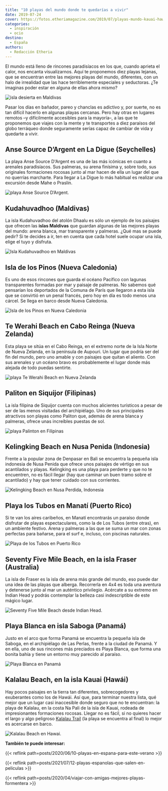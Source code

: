 ```yaml
---
title: "10 playas del mundo donde te quedarías a vivir"
date: 2019-07-24
cover: https://fotos.etheriamagazine.com/2019/07/playas-mundo-kauai-hawaii.jpg
categories: 
  - inspiración
  - ocio
destino: 
  - España
authors: 
  - Redacción Etheria
---
```


El mundo está lleno de rincones paradisíacos en los que, cuando aprieta el calor, nos 
encanta visualizarnos. Aquí te proponemos diez playas lejanas, que se encuentran entre 
las mejores playas del mundo, diferentes, con un halo de irrealidad que las hace 
terriblemente especiales y seductoras. ¿Te imaginas poder estar en alguna de ellas ahora 
mismo? 

![isla desierta en Maldivas](https://fotos.etheriamagazine.com/2019/07/Playas-Mundo-isla-Maldivas.jpg "Isla desierta en Maldivas. © Shan Seefromthesky")

Pasar los días en bañador, pareo y chanclas es adictivo y, por suerte, no es tan difícil 
hacerlo en algunas playas cercanas. Pero hay otras en lugares remotos –y difícilmente 
accesibles para la mayoría–, a las que te proponemos que viajes con la mente y te 
transportes a diez paraísos del globo terráqueo donde seguramente serías capaz de 
cambiar de vida y quedarte a vivir. 

## Anse Source D’Argent en La Digue (Seychelles)

La playa Anse Source D'Argent es una de las más icónicas en cuanto a arenales 
paradisíacos. Sus palmeras, su arena finísima y, sobre todo, sus originales formaciones 
rocosas junto al mar hacen de ella un lugar del que no querrías marcharte. Para llegar a 
La Digue lo más habitual es realizar una excursión desde Mahe o Praslin. 

![playa Anse Source D’Argent.](https://fotos.etheriamagazine.com/2019/07/Playas-mundo-La-Digue-Seychelles.jpg "Anse Source D’Argent. © Sebastien")

## Kudahuvadhoo (Maldivas)

La isla Kudahuvadhoo del atolón Dhaalu es sólo un ejemplo de los paisajes que ofrecen 
las **islas Maldivas** que guardan algunas de las mejores playas del mundo: arena 
blanca, mar transparente y palmeras. ¿Qué mas se puede pedir? Si te decides a ir, ten en 
cuenta que cada hotel suele ocupar una isla, elige el tuyo y disfruta. 

![Isla Kudahuvadhoo en Maldivas](https://fotos.etheriamagazine.com/2019/07/Playas-mundo-Maldivas.jpg "Isla Kudahuvadhoo. © Shan Seefromthesky")

## Isla de los Pinos (Nueva Caledonia)

Es uno de esos rincones que guarda el océano Pacífico con lagunas transparentes formadas 
por mar y paisaje de palmeras. No sabemos qué pensarían los deportados de la Comuna de 
París que llegaron a esta isla que se convirtió en un penal francés, pero hoy en día es 
todo menos una cárcel. Se llega en barco desde Nueva Caledonia. 

![Isla de los Pinos en Nueva Caledonia](https://fotos.etheriamagazine.com/2019/07/Playas-mundo-isla-pinos.jpg "Isla de los Pinos. © Sebastien Jermer")

## Te Werahi Beach en Cabo Reinga (Nueva Zelanda)

Esta playa se sitúa en el Cabo Reinga, en el extremo norte de la Isla Norte de Nueva 
Zelanda, en la península de Aupouri. Un lugar que podría ser del fin del mundo, pero uno 
amable y con paisajes que quitan el aliento. Con sus arenales y un océano bravo es 
probablemente el lugar donde más alejada de todo puedas sentirte. 

![playa Te Werahi Beach en Nueva Zelanda](https://fotos.etheriamagazine.com/2019/07/Playas-mundo-Nueva-Zelanda.jpg "Te Werahi Beach. © David Maciejewski")

## Paliton en Siquijor (Filipinas)

La isla filipina de Siquijor cuenta con muchos alicientes turísticos a pesar de ser de 
las menos visitadas del archipiélago. Uno de sus principales atractivos son playas como 
Paliton que, además de arena blanca y palmeras, ofrece unas increíbles puestas de sol. 

![playa Palinton en Filipinas](https://fotos.etheriamagazine.com/2019/07/Playas-mundo-siquijor-Filipinas.jpg "Playa Palinton. © James Connolly")

## Kelingking Beach en Nusa Penida (Indonesia)

Frente a la popular zona de Denpasar en Bali se encuentra la pequeña isla indonesia de 
Nusa Penida que ofrece unos paisajes de vértigo en sus acantilados y playas. Kelingking 
es una playa para perderte y que no te encuentren, no es fácil llegar (hay que caminar 
un buen tramo sobre el acantilado) y hay que tener cuidado con sus corrientes. 

![Kelingking Beach en Nusa Perdida, Indonesia](https://fotos.etheriamagazine.com/2019/07/Playas-mundo-nusa-penida.jpg "Kelingking Beach. © Paolo Nicolello")

## Playa los Tubos en Manatí (Puerto Rico)

Si te van los aires caribeños, en Manatí encontrarás un paraíso donde disfrutar de 
playas espectaculares, como la de Los Tubos (entre otras), en un ambiente festivo. Arena 
y palmeras a las que se suma un mar con zonas perfectas para bañarse, para el surf e, 
incluso, con piscinas naturales. 

![Playa de los Tubos en Puerto Rico](https://fotos.etheriamagazine.com/2019/07/Playas-Mundo-Manati-Puerto-Rico.jpg "Playa de los Tubos.© Alexis Antonio")

## Seventy Five Mile Beach, en la isla Fraser (Australia)

La isla de Fraser es la isla de arena más grande del mundo, eso puede dar una idea de 
las playas que alberga. Recorrerla en 4x4 es toda una aventura y detenerse junto al mar 
un auténtico privilegio. Acércate a su extremo en Indian Head y podrás contemplar la 
belleza casi indescriptible de este mágico lugar. 

![Seventy Five Mile Beach desde Indian Head.](https://fotos.etheriamagazine.com/2019/07/Playas-mundo-Fraser-Australia.jpg "Seventy Five Mile Beach desde Indian Head.© Antoine Beauvillain")

## Playa Blanca en isla Saboga (Panamá)

Justo en el arco que forma Panamá se encuentra la pequeña isla de Saboga, en el 
archipiélago de Las Perlas, frente a la ciudad de Panamá. Y en ella, uno de sus rincones 
más preciados es Playa Blanca, que forma una bonita bahía y tiene un entorno muy 
parecido al paraíso. 

![Playa Blanca en Panamá](https://fotos.etheriamagazine.com/2019/07/Playas-Mundo-Saboga-Panama.jpg "Playa Blanca. © Rowan Heuvel")

## Kalalau Beach, en la isla Kauai (Hawái)

Hay pocos paisajes en la tierra tan diferentes, sobrecogedores y exuberantes como los de 
Hawái. Así que, para terminar nuestra lista, qué mejor que un lugar casi inaccesible 
donde seguro que no te encuentran: la playa de Kalalau, en la costa Na Pali de la isla 
de Kauai, rodeada de impresionantes formaciones rocosas. Llegar no es fácil, si no 
quieres hacer el largo y algo peligroso [Kalalau Trail](https://www.kalalautrail.com) 
(la playa se encuentra al final) lo mejor es acercarse en barco. 

![Kalalau Beach en Hawai.](https://fotos.etheriamagazine.com/2019/07/playas-mundo-kauai-hawaii.jpg "Playa Kalalau. © Jelle de Gier")

**También te puede interesar:** 

{{< reflink path=posts/2020/06/10-playas-en-espana-para-este-verano >}} 

{{< reflink path=posts/2021/07/12-playas-espanolas-que-salen-en-peliculas >}} 

{{< reflink path=posts/2020/04/viajar-con-amigas-mejores-playas-formentera >}}
